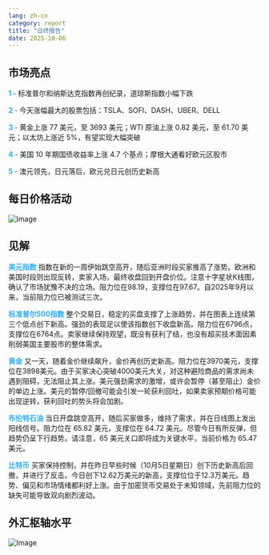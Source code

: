 ```yaml
---
lang: zh-cn
category: report
title: "日终报告"
date: 2025-10-06
---
```



<h2>市场亮点</h2>
<strong style="color: #2caef7;">1 - </strong> 标准普尔和纳斯达克指数再创纪录，道琼斯指数小幅下跌

<strong style="color: #2caef7;">2 - </strong> 今天涨幅最大的股票包括：TSLA、SOFI、DASH、UBER、DELL

<strong style="color: #2caef7;">3 - </strong> 黄金上涨 77 美元，至 3693 美元；WTI 原油上涨 0.82 美元，至 61.70 美元；以太坊上涨近 5%，有望实现大幅突破


<strong style="color: #2caef7;">4 - </strong> 美国 10 年期国债收益率上涨 4.7 个基点；摩根大通看好欧元区股市

<strong style="color: #2caef7;">5 - </strong> 澳元领先，日元落后，欧元兑日元创历史新高



<h2>每日价格活动</h2>
<img src="https://markleighedu.github.io/img/Oct-2025/06-Oct-2025/price.jpg" alt="Image"/>

<h2>见解</h2>
<strong style="color: #2caef7;">美元指数</strong> 指数在新的一周伊始跳空高开，随后亚洲时段买家推高了涨势。欧洲和美国时段则出现反转，卖家入场，最终收盘回到开盘价位。注意十字星状K线图，确认了市场犹豫不决的立场。阻力位在98.19，支撑位在97.67。自2025年9月以来，当前阻力位已被测试三次。

<strong style="color: #2caef7;">标准普尔500指数</strong> 整个交易日，稳定的买盘支撑了上涨趋势，并在图表上连续第三个低点创下新高。强劲的表现足以使该指数创下收盘新高。阻力位在6796点，支撑位在6764点。卖家继续保持观望，既没有获利了结，也没有超买技术面因素削弱美国主要股市的整体需求。

<strong style="color: #2caef7;">黄金</strong> 又一天，随着金价继续飙升，金价再创历史新高。阻力位在3970美元，支撑位在3898美元。由于买家决心突破4000美元大关，对这种避险商品的需求尚未遇到阻碍，无法阻止其上涨。美元强劲需求的激增，或许会暂停（甚至阻止）金价的单边上涨。美元的暂停/回撤可能会引发一轮获利回吐，如果卖家预期价格可能出现逆转，获利回吐的势头将会加剧。

<strong style="color: #2caef7;">布伦特石油</strong> 当日开盘跳空高开，随后买家做多，维持了需求，并在日线图上发出阳线信号。阻力位在 65.82 美元，支撑位在 64.72 美元。尽管今日有所反弹，但趋势仍呈下行趋势。请注意，65 美元关口即将成为关键水平，当前价格为 65.47 美元。

<strong style="color: #2caef7;">比特币</strong> 买家保持控制，并在昨日早些时候（10月5日星期日）创下历史新高后回撤，并进行了反击。今日创下12.62万美元的新高，支撑位位于12.3万美元。趋势、偏见和市场情绪都利好上涨。由于加密货币交易处于未知领域，先前阻力位的缺失可能导致双向剧烈波动。



<h2>外汇枢轴水平</h2>
<img src="https://markleighedu.github.io/img/Oct-2025/06-Oct-2025/pivot.jpg" alt="Image"/>